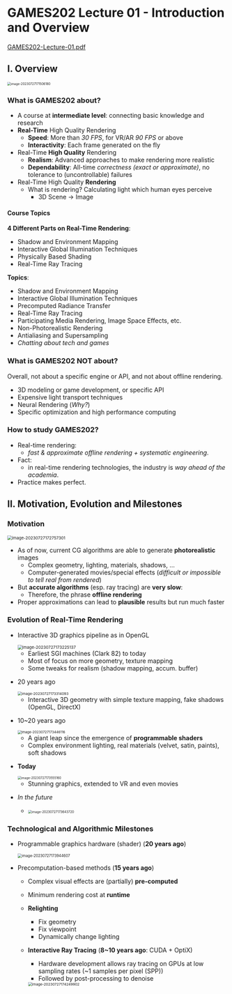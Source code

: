 # GAMES202 Lecture 01 - Introduction and Overview

[GAMES202-Lecture-01.pdf](https://sites.cs.ucsb.edu/~lingqi/teaching/resources/GAMES202_Lecture_01.pdf)

## I. Overview

<img src="../images/Lecture01-img-1.png" alt="image-20230727171506180" style="zoom:50%;" />

### What is GAMES202 about?

- A course at **intermediate level**: connecting basic knowledge and research
- **Real-Time** High Quality Rendering
  - **Speed**: More than *30 FPS*, for VR/AR *90 FPS* or above
  - **Interactivity**: Each frame generated on the fly
- Real-Time **High Quality** Rendering
  - **Realism**: Advanced approaches to make rendering more realistic
  - **Dependability**: All-time *correctness (exact or approximate)*, no tolerance to (uncontrollable) failures
- Real-Time High Quality **Rendering**
  - What is rendering? Calculating light which human eyes perceive
    - 3D Scene -> Image



#### Course Topics

**4 Different Parts on Real-Time Rendering**:

- Shadow and Environment Mapping
- Interactive Global Illumination Techniques
- Physically Based Shading
- Real-Time Ray Tracing



**Topics**:

- Shadow and Environment Mapping
- Interactive Global Illumination Techniques
- Precomputed Radiance Transfer
- Real-Time Ray Tracing
- Participating Media Rendering, Image Space Effects, etc.
- Non-Photorealistic Rendering
- Antialiasing and Supersampling
- *Chatting about tech and games*



### What is GAMES202 NOT about?

Overall, not about a specific engine or API, and not about offline rendering.

- 3D modeling or game development, or specific API
- Expensive light transport techniques
- Neural Rendering (*Why?*)
- Specific optimization and high performance computing



### How to study GAMES202?

- Real-time rendering: 
  - *fast & approximate offline rendering + systematic engineering*.
- Fact: 
  - in real-time rendering technologies, the industry is *way ahead of the academia*.
- Practice makes perfect.



## II. Motivation, Evolution and Milestones

### Motivation

<img src="../images/Lecture01-img-2.png" alt="image-20230727172757301" style="zoom: 67%;" />

- As of now, current CG algorithms are able to generate **photorealistic** images
  - Complex geometry, lighting, materials, shadows, ...
  - Computer-generated movies/special effects (*difficult or impossible to tell real from rendered*)
- But **accurate algorithms** (esp. ray tracing) are **very slow**:
  - Therefore, the phrase **offline rendering**
- Proper approximations can lead to **plausible** results but run much faster



### Evolution of Real-Time Rendering

- Interactive 3D graphics pipeline as in OpenGL

  <img src="../images/Lecture01-img-3.png" alt="image-20230727173225137" style="zoom: 67%;" />

  - Earliest SGI machines (Clark 82) to today
  - Most of focus on more geometry, texture mapping
  - Some tweaks for realism (shadow mapping, accum. buffer)

- 20 years ago

  <img src="../images/Lecture01-img-4.png" alt="image-20230727173314093" style="zoom: 58%;" />

  - Interactive 3D geometry with simple texture mapping, fake shadows (OpenGL, DirectX)

- 10~20 years ago

  <img src="../images/Lecture01-img-5.png" alt="image-20230727173446116" style="zoom:55%;" />

  - A giant leap since the emergence of **programmable shaders**
  - Complex environment lighting, real materials (velvet, satin, paints), soft shadows

- **Today**

  <img src="../images/Lecture01-img-6.png" alt="image-20230727173555160" style="zoom:50%;" />

  - Stunning graphics, extended to VR and even movies

- *In the future*

  - <img src="../images/Lecture01-img-7.png" alt="image-20230727173643720" style="zoom:52%;" />



### Technological and Algorithmic Milestones

- Programmable graphics hardware (shader) (**20 years ago**)

  <img src="../images/Lecture01-img-8.png" alt="image-20230727173944607" style="zoom:59%;" />

- Precomputation-based methods (**15 years ago**)

  - Complex visual effects are (partially) **pre-computed**

  - Minimum rendering cost at **runtime**

  - **Relighting**

    - Fix geometry
    - Fix viewpoint
    - Dynamically change lighting

  - **Interactive Ray Tracing** (**8~10 years ago**: CUDA + OptiX)

    - Hardware development allows ray tracing on GPUs at low sampling rates (~1 samples per pixel (SPP))
    - Followed by post-processing to denoise

    <img src="../images/Lecture01-img-9.png" alt="image-20230727174249902" style="zoom:58%;" />

